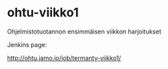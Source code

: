 # ohtu-viikko1
Ohjelmistotuotannon ensimmäisen viikkon harjoitukset

Jenkins page:

http://ohtu.jamo.io/job/termanty-viikko1/
